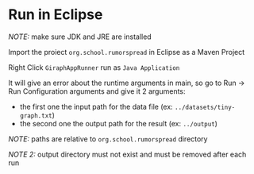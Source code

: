 # Run in Eclipse

*NOTE:* make sure JDK and JRE are installed

Import the proiect `org.school.rumorspread` in Eclipse as a Maven Project

Right Click `GiraphAppRunner` run as `Java Application`

It will give an error about the runtime arguments in main, so go to Run -> Run Configuration arguments and give it 2 arguments:
- the first one the input path for the data file (ex: `../datasets/tiny-graph.txt`)
- the second one the output path for the result (ex: `../output`)

*NOTE:* paths are relative to `org.school.rumorspread` directory

*NOTE 2:* output directory must not exist and must be removed after each run
